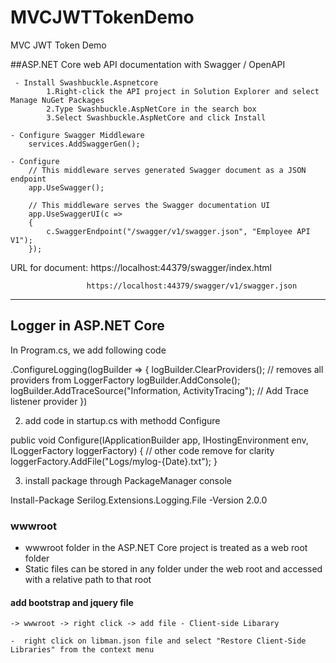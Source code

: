 # MVCJWTTokenDemo

MVC JWT Token Demo 

##ASP.NET Core web API documentation with Swagger / OpenAPI

     - Install Swashbuckle.Aspnetcore
            1.Right-click the API project in Solution Explorer and select Manage NuGet Packages
            2.Type Swashbuckle.AspNetCore in the search box
            3.Select Swashbuckle.AspNetCore and click Install

    - Configure Swagger Middleware
        services.AddSwaggerGen();

    - Configure
        // This middleware serves generated Swagger document as a JSON endpoint
        app.UseSwagger();

        // This middleware serves the Swagger documentation UI
        app.UseSwaggerUI(c =>
        {
            c.SwaggerEndpoint("/swagger/v1/swagger.json", "Employee API V1");
        });


 URL for document:  https://localhost:44379/swagger/index.html
 
                     https://localhost:44379/swagger/v1/swagger.json


----------------------------------------------------------------------------------------
## Logger in ASP.NET Core 

In Program.cs, we add following code

.ConfigureLogging(logBuilder =>
    {
        logBuilder.ClearProviders(); // removes all providers from LoggerFactory
        logBuilder.AddConsole();  
        logBuilder.AddTraceSource("Information, ActivityTracing"); // Add Trace listener provider
    })

2. add code in startup.cs with methodd Configure 
  
public void Configure(IApplicationBuilder app, IHostingEnvironment env, ILoggerFactory loggerFactory) 
{
    // other code remove for clarity 
    loggerFactory.AddFile("Logs/mylog-{Date}.txt");
}

3. install package through PackageManager console

Install-Package Serilog.Extensions.Logging.File -Version 2.0.0 


### wwwroot

   - wwwroot folder in the ASP.NET Core project is treated as a web root folder
   - Static files can be stored in any folder under the web root and accessed with a relative path to that root

   #### add bootstrap and jquery  file
    -> wwwroot -> right click -> add file - Client-side Libarary

    -  right click on libman.json file and select "Restore Client-Side Libraries" from the context menu




